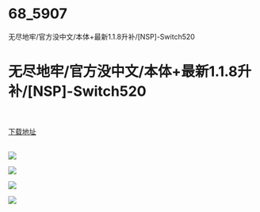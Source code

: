 # 68_5907
无尽地牢/官方没中文/本体+最新1.1.8升补/[NSP]-Switch520
# 无尽地牢/官方没中文/本体+最新1.1.8升补/[NSP]-Switch520
 <br/></br>
[下载地址](https://www.switch520.cc/article/5907 "下载地址")
<br/></br>

<p><img src="https://www.switch520.cc/muke_img/upload_art_editor_20201231-1_441f5fd0146a21c29f4601b9192c1617.jpg"></p>
<p><img src="https://www.switch520.cc/muke_img/upload_art_editor_20201231-1_a0c70c835bcf8e7e3867702b2537d8f3.jpg"></p>
<p><img src="https://www.switch520.cc/muke_img/upload_art_editor_20201231-1_ceac0972b6ace796375f7cdef0776c3a.jpg"></p>
<p><img src="https://www.switch520.cc/muke_img/upload_art_editor_20201231-1_3ee1e8a1734a9bcd8bb642b883335d94.jpg"></p>
